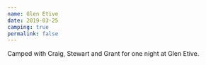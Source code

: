 ```yaml
---
name: Glen Etive
date: 2019-03-25
camping: true
permalink: false
---
```


Camped with Craig, Stewart and Grant for one night at Glen Etive.